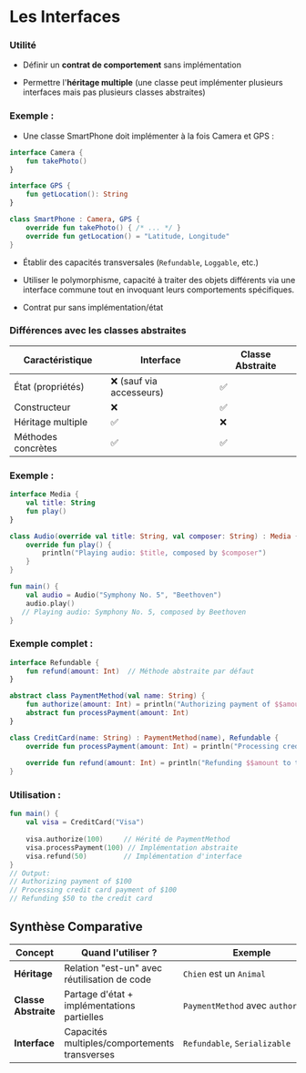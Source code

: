 # Les Interfaces

### Utilité

- Définir un **contrat de comportement** sans implémentation

- Permettre l'**héritage multiple** (une classe peut implémenter plusieurs interfaces mais pas plusieurs classes abstraites)

### Exemple : 

- Une classe SmartPhone doit implémenter à la fois Camera et GPS :

```kotlin
interface Camera {
    fun takePhoto()
}

interface GPS {
    fun getLocation(): String
}

class SmartPhone : Camera, GPS {
    override fun takePhoto() { /* ... */ }
    override fun getLocation() = "Latitude, Longitude"
}
```

- Établir des capacités transversales (`Refundable`, `Loggable`, etc.)

- Utiliser le polymorphisme, capacité à traiter des objets différents via une interface commune tout en invoquant leurs comportements spécifiques.

- Contrat pur sans implémentation/état 


### Différences avec les classes abstraites

| Caractéristique    | Interface               | Classe Abstraite |
| ------------------ | ----------------------- | ---------------- |
| État (propriétés)  | ❌ (sauf via accesseurs) | ✅                |
| Constructeur       | ❌                       | ✅                |
| Héritage multiple  | ✅                       | ❌                |
| Méthodes concrètes | ✅                       | ✅                |



### Exemple :

```kotlin
interface Media {
    val title: String
    fun play()
}

class Audio(override val title: String, val composer: String) : Media {
    override fun play() {
        println("Playing audio: $title, composed by $composer")
    }
}

fun main() {
    val audio = Audio("Symphony No. 5", "Beethoven")
    audio.play()
   // Playing audio: Symphony No. 5, composed by Beethoven
}
```

### Exemple complet :

```kotlin
interface Refundable {
    fun refund(amount: Int)  // Méthode abstraite par défaut
}

abstract class PaymentMethod(val name: String) {
    fun authorize(amount: Int) = println("Authorizing payment of $$amount")
    abstract fun processPayment(amount: Int)
}

class CreditCard(name: String) : PaymentMethod(name), Refundable {
    override fun processPayment(amount: Int) = println("Processing credit card payment of $$amount")
    
    override fun refund(amount: Int) = println("Refunding $$amount to the credit card")
}
```

### Utilisation :

```kotlin
fun main() {
    val visa = CreditCard("Visa")
    
    visa.authorize(100)     // Hérité de PaymentMethod
    visa.processPayment(100) // Implémentation abstraite
    visa.refund(50)         // Implémentation d'interface
}
// Output:
// Authorizing payment of $100
// Processing credit card payment of $100
// Refunding $50 to the credit card
```

## Synthèse Comparative

| Concept              | Quand l'utiliser ?                            | Exemple                            |
| -------------------- | --------------------------------------------- | ---------------------------------- |
| **Héritage**         | Relation "est-un" avec réutilisation de code  | `Chien` est un `Animal`            |
| **Classe Abstraite** | Partage d'état + implémentations partielles   | `PaymentMethod` avec `authorize()` |
| **Interface**        | Capacités multiples/comportements transverses | `Refundable`, `Serializable`       |
